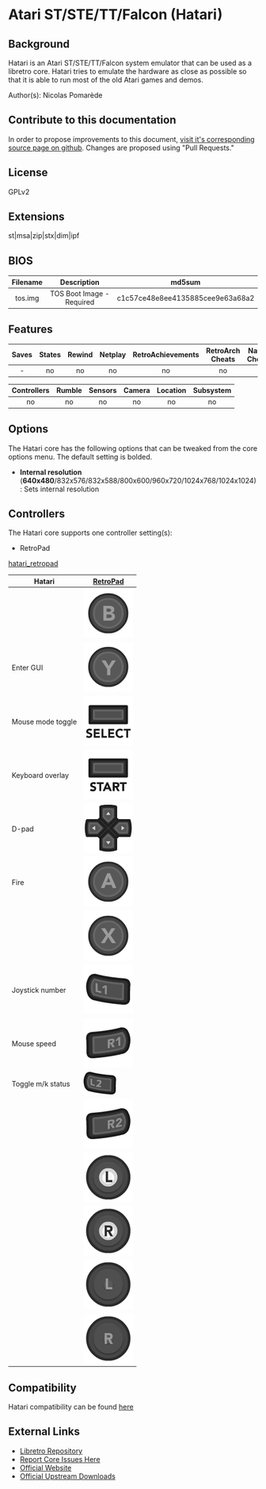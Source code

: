 # Atari ST/STE/TT/Falcon (Hatari)

## Background

Hatari is an Atari ST/STE/TT/Falcon system emulator that can be used as a libretro core. Hatari tries to emulate the hardware as close as possible so that it is able to run most of the old Atari games and demos.

Author(s): Nicolas Pomarède

## Contribute to this documentation

In order to propose improvements to this document, [visit it's corresponding source page on github](https://github.com/libretro/docs/blob/master/docs/library/hatari.md). Changes are proposed using "Pull Requests."

## License

GPLv2

## Extensions

st|msa|zip|stx|dim|ipf

## BIOS

|   Filename    |    Description        |              md5sum              |
|:-------------:|:---------------------:|:--------------------------------:|
|tos.img        |          TOS Boot Image - Required            | c1c57ce48e8ee4135885cee9e63a68a2 |

## Features

| Saves | States      | Rewind | Netplay | RetroAchievements | RetroArch Cheats | Native Cheats |
|:-----:|:-----------:|:------:|:-------:|:-----------------:|:----------------:|:-------------:|
|  -    |     no      |   no   |   no    |        no         |   no             | -             |

| Controllers     | Rumble | Sensors | Camera | Location | Subsystem     |
|:---------------:|:------:|:-------:|:------:|:--------:|:-------------:|
|        no       |   no   |    no   |   no   |    no    |       no      |

## Options

The Hatari core has the following options that can be tweaked from the core options menu. The default setting is bolded. 

- **Internal resolution** (**640x480**/832x576/832x588/800x600/960x720/1024x768/1024x1024): Sets internal resolution

## Controllers

The Hatari core supports one controller setting(s):

* RetroPad

[hatari_retropad](images/Controllers/hatari_retropad.png)

| Hatari             | [RetroPad](RetroPad)                                           |
|--------------------|----------------------------------------------------------------|
|                    | ![RetroPad_B](images/RetroPad/Retro_B_Round.png)               |
| Enter GUI          | ![RetroPad_Y](images/RetroPad/Retro_Y_Round.png)               |
| Mouse mode toggle  | ![RetroPad_Select](images/RetroPad/Retro_Select.png)           |
| Keyboard overlay   | ![RetroPad_Start](images/RetroPad/Retro_Start.png)             |
| D-pad              | ![RetroPad_Dpad](images/RetroPad/Retro_Dpad.png)               |
| Fire               | ![RetroPad_A](images/RetroPad/Retro_A_Round.png)               |
|                    | ![RetroPad_X](images/RetroPad/Retro_X_Round.png)               |
| Joystick number    | ![RetroPad_L1](images/RetroPad/Retro_L1.png)                   |
| Mouse speed        | ![RetroPad_R1](images/RetroPad/Retro_R1.png)                   |
| Toggle m/k status  | ![RetroPad_L2](images/RetroPad/Retro_L2_Temp.png)              |
|                    | ![RetroPad_R2](images/RetroPad/Retro_R2.png)                   |
|                    | ![RetroPad_L3](images/RetroPad/Retro_L3.png)                   |
|                    | ![RetroPad_R3](images/RetroPad/Retro_R3.png)                   |
|                    | ![RetroPad_Left_Stick](images/RetroPad/Retro_Left_Stick.png)   |
|                    | ![RetroPad_Right_Stick](images/RetroPad/Retro_Right_Stick.png) |

## Compatibility

Hatari compatibility can be found [here](https://hg.tuxfamily.org/mercurialroot/hatari/hatari/raw-file/tip/doc/compatibility.html)

## External Links

* [Libretro Repository](https://github.com/libretro/hatari)
* [Report Core Issues Here](https://github.com/libretro/libretro-meta/issues)
* [Official Website](http://hatari.tuxfamily.org/)
* [Official Upstream Downloads](http://hatari.tuxfamily.org/download.html)
